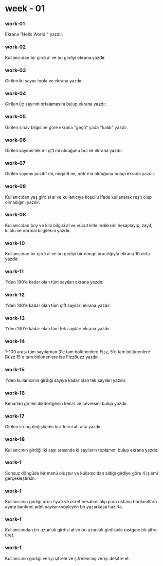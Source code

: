 week - 01
=======
### work-01
Ekrana "Hello World!" yazdır.
### work-02
Kullanıcıdan bir girdi al ve bu girdiyi ekrana yazdır.
### work-03
Girilen iki sayıyı topla ve ekrana yazdır.
### work-04
Girilen üç sayının ortalamasını bulup ekrana yazdır.
### work-05
Girilen sınav bilgisine göre ekrana "geçti" yada "kaldı" yazdır.
### work-06
Girilen sayının tek mi çift mi olduğunu bul ve ekrana yazdır.
### work-07
Girilen sayının pozitif mi, negatif mi, nötr mü olduğunu bulup ekrana yazdır.
### work-08
Kullanıcıdan yaş girdisi al ve kullanıcıya koşullu ifade kullanarak reşit olup olmadığını yazdır.
### work-08
Kullanıcıdan boy ve kilo bilgisi al ve vücut kitle indeksini hesaplayıp, zayıf, kilolu ve normal bilgilerini yazdır.
### work-10
Kullanıcıdan bir girdi al ve bu girdiyi bir döngü aracılığıyla ekrana 10 defa yazdır.
### work-11
1'den 100'e kadar olan tüm sayıları ekrana yazdır.
### work-12
1'den 100'e kadar olan tüm çift sayıları ekrana yazdır.
### work-13
1'den 100'e kadar olan tüm tek sayıları ekrana yazdır.
### work-14
1-100 arası tüm sayılardan 3'e tam bölünenlere Fizz, 5'e tam bölünenlere Buzz 15'e tam bölünenlere ise FizzBuzz yazdır.
### work-15
1'den kullanıcının girdiği sayıya kadar olan tek sayıları yazdır.
### work-16
Kenarları girilen dikdörtgenin kenar ve çevresini bulup yazdır.
### work-17
Girilen string değişkenin harflerini alt alta yazdır.
### work-18
Kullanıcının girdiği iki sayı arasında ki sayıların toplamını bulup ekrana yazdır.
### work-1
Sonsuz döngüde bir menü oluştur ve kullanıcıdan aldığı girdiye göre 4 işlemi gerçekleştirsin.
### work-1
Kullanıcının girdiği ürün fiyatı ve ücret hesabını alıp para üstünü banknotlara ayırıp banknot adet sayısını söyleyen bir yazarkasa hazırla.
### work-1
Kullanıcınıdan bir uzunluk girdisi al ve bu uzunluk girdisiyle rastgele bir şifre üret.
### work-1
Kullanıcının girdiği veriyi şifrele ve şifrelenmiş veriyi deşifre et. 


